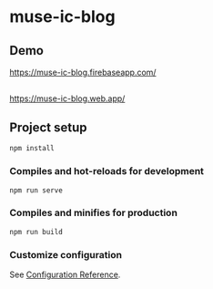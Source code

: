 # muse-ic-blog

## Demo
https://muse-ic-blog.firebaseapp.com/
##
https://muse-ic-blog.web.app/


## Project setup
```
npm install
```

### Compiles and hot-reloads for development
```
npm run serve
```

### Compiles and minifies for production
```
npm run build
```

### Customize configuration
See [Configuration Reference](https://cli.vuejs.org/config/).
